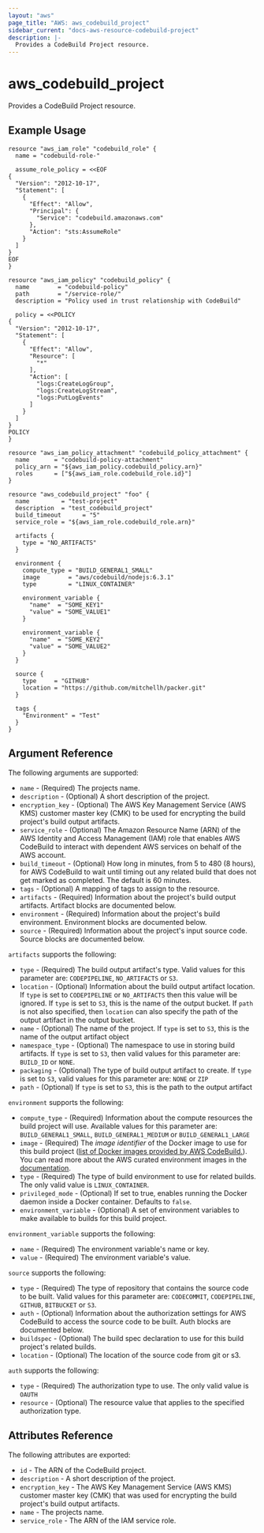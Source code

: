 ```yaml
---
layout: "aws"
page_title: "AWS: aws_codebuild_project"
sidebar_current: "docs-aws-resource-codebuild-project"
description: |-
  Provides a CodeBuild Project resource.
---
```


# aws_codebuild_project

Provides a CodeBuild Project resource.

## Example Usage

```hcl
resource "aws_iam_role" "codebuild_role" {
  name = "codebuild-role-"

  assume_role_policy = <<EOF
{
  "Version": "2012-10-17",
  "Statement": [
    {
      "Effect": "Allow",
      "Principal": {
        "Service": "codebuild.amazonaws.com"
      },
      "Action": "sts:AssumeRole"
    }
  ]
}
EOF
}

resource "aws_iam_policy" "codebuild_policy" {
  name        = "codebuild-policy"
  path        = "/service-role/"
  description = "Policy used in trust relationship with CodeBuild"

  policy = <<POLICY
{
  "Version": "2012-10-17",
  "Statement": [
    {
      "Effect": "Allow",
      "Resource": [
        "*"
      ],
      "Action": [
        "logs:CreateLogGroup",
        "logs:CreateLogStream",
        "logs:PutLogEvents"
      ]
    }
  ]
}
POLICY
}

resource "aws_iam_policy_attachment" "codebuild_policy_attachment" {
  name       = "codebuild-policy-attachment"
  policy_arn = "${aws_iam_policy.codebuild_policy.arn}"
  roles      = ["${aws_iam_role.codebuild_role.id}"]
}

resource "aws_codebuild_project" "foo" {
  name         = "test-project"
  description  = "test_codebuild_project"
  build_timeout      = "5"
  service_role = "${aws_iam_role.codebuild_role.arn}"

  artifacts {
    type = "NO_ARTIFACTS"
  }

  environment {
    compute_type = "BUILD_GENERAL1_SMALL"
    image        = "aws/codebuild/nodejs:6.3.1"
    type         = "LINUX_CONTAINER"

    environment_variable {
      "name"  = "SOME_KEY1"
      "value" = "SOME_VALUE1"
    }

    environment_variable {
      "name"  = "SOME_KEY2"
      "value" = "SOME_VALUE2"
    }
  }

  source {
    type     = "GITHUB"
    location = "https://github.com/mitchellh/packer.git"
  }

  tags {
    "Environment" = "Test"
  }
}
```

## Argument Reference

The following arguments are supported:

* `name` - (Required) The projects name.
* `description` - (Optional) A short description of the project.
* `encryption_key` - (Optional) The AWS Key Management Service (AWS KMS) customer master key (CMK) to be used for encrypting the build project's build output artifacts.
* `service_role` - (Optional) The Amazon Resource Name (ARN) of the AWS Identity and Access Management (IAM) role that enables AWS CodeBuild to interact with dependent AWS services on behalf of the AWS account.
* `build_timeout` - (Optional) How long in minutes, from 5 to 480 (8 hours), for AWS CodeBuild to wait until timing out any related build that does not get marked as completed. The default is 60 minutes.
* `tags` - (Optional) A mapping of tags to assign to the resource.
* `artifacts` - (Required) Information about the project's build output artifacts. Artifact blocks are documented below.
* `environment` - (Required) Information about the project's build environment. Environment blocks are documented below.
* `source` - (Required) Information about the project's input source code. Source blocks are documented below.

`artifacts` supports the following:

* `type` - (Required) The build output artifact's type. Valid values for this parameter are: `CODEPIPELINE`, `NO_ARTIFACTS` or `S3`.
* `location` - (Optional) Information about the build output artifact location. If `type` is set to `CODEPIPELINE` or `NO_ARTIFACTS` then this value will be ignored. If `type` is set to `S3`, this is the name of the output bucket. If `path` is not also specified, then `location` can also specify the path of the output artifact in the output bucket.
* `name` - (Optional) The name of the project. If `type` is set to `S3`, this is the name of the output artifact object
* `namespace_type` - (Optional) The namespace to use in storing build artifacts. If `type` is set to `S3`, then valid values for this parameter are: `BUILD_ID` or `NONE`.
* `packaging` - (Optional) The type of build output artifact to create. If `type` is set to `S3`, valid values for this parameter are: `NONE` or `ZIP`
* `path` - (Optional) If `type` is set to `S3`, this is the path to the output artifact

`environment` supports the following:

* `compute_type` - (Required) Information about the compute resources the build project will use. Available values for this parameter are: `BUILD_GENERAL1_SMALL`, `BUILD_GENERAL1_MEDIUM` or `BUILD_GENERAL1_LARGE`
* `image` - (Required) The *image identifier* of the Docker image to use for this build project ([list of Docker images provided by AWS CodeBuild.](https://docs.aws.amazon.com/codebuild/latest/userguide/build-env-ref-available.html)). You can read more about the AWS curated environment images in the [documentation](https://docs.aws.amazon.com/codebuild/latest/APIReference/API_ListCuratedEnvironmentImages.html).
* `type` - (Required) The type of build environment to use for related builds. The only valid value is `LINUX_CONTAINER`.
* `privileged_mode` - (Optional) If set to true, enables running the Docker daemon inside a Docker container. Defaults to `false`.
* `environment_variable` - (Optional) A set of environment variables to make available to builds for this build project.

`environment_variable` supports the following:
* `name` - (Required) The environment variable's name or key.
* `value` - (Required) The environment variable's value.

`source` supports the following:

* `type` - (Required) The type of repository that contains the source code to be built. Valid values for this parameter are: `CODECOMMIT`, `CODEPIPELINE`, `GITHUB`, `BITBUCKET` or `S3`.
* `auth` - (Optional) Information about the authorization settings for AWS CodeBuild to access the source code to be built. Auth blocks are documented below.
* `buildspec` - (Optional) The build spec declaration to use for this build project's related builds.
* `location` - (Optional) The location of the source code from git or s3.

`auth` supports the following:

* `type` - (Required) The authorization type to use. The only valid value is `OAUTH`
* `resource` - (Optional) The resource value that applies to the specified authorization type.

## Attributes Reference

The following attributes are exported:

* `id` - The ARN of the CodeBuild project.
* `description` - A short description of the project.
* `encryption_key` - The AWS Key Management Service (AWS KMS) customer master key (CMK) that was used for encrypting the build project's build output artifacts.
* `name` - The projects name.
* `service_role` - The ARN of the IAM service role.

